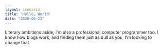 ```yaml
---
layout: scenario
title: 'Hello, World'
date: "2020-06-23"
---
```



Literary ambitions aside, I'm also a professional computer programmer too. I know how blogs work, and finding them just as dull as you, I'm looking to change that.